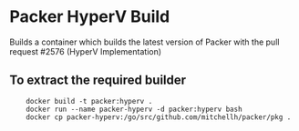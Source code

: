 # Packer HyperV Build
Builds a container which builds the latest version of Packer with the pull request #2576 (HyperV Implementation)

## To extract the required builder
```
    docker build -t packer:hyperv .
    docker run --name packer-hyperv -d packer:hyperv bash
    docker cp packer-hyperv:/go/src/github.com/mitchellh/packer/pkg .
```
